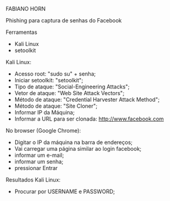 FABIANO HORN

Phishing para captura de senhas do Facebook

Ferramentas
- Kali Linux
- setoolkit

Kali Linux:
- Acesso root: "sudo su" + senha;
- Iniciar setoolkit: "setoolkit";
- Tipo de ataque: "Social-Engineering Attacks";
- Vetor de ataque: "Web Site Attack Vectors";
- Método de ataque: "Credential Harvester Attack Method";
- Método de ataque: "Site Cloner";
- Informar IP da Máquina;
- Informar a URL para ser clonada: http://www.facebook.com

No browser (Google Chrome):
- Digitar o IP da máquina na barra de endereços;
- Vai carregar uma página similar ao login facebook;
- informar um e-mail;
- informar um senha;
- pressionar Entrar

Resultados Kali Linux:
- Procurar por USERNAME e PASSWORD;
